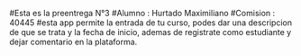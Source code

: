 #Esta es la preentrega N°3
#Alumno : Hurtado Maximiliano
#Comision : 40445
#esta app permite la entrada de tu curso, podes dar una descripcion de que se trata y la fecha de inicio, ademas de registrate como estudiante y dejar comentario en la plataforma.